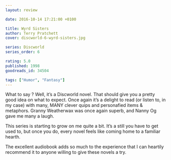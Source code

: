 ```yaml
---
layout: review

date: 2016-10-14 17:21:00 +0100

title: Wyrd Sisters
author: Terry Pratchett
cover: discworld-6-wyrd-sisters.jpg

series: Discworld
series_order: 6

rating: 5.0
published: 1998
goodreads_id: 34504

tags: ["Humor", "Fantasy"]
---
```


What to say ? Well, it’s a Discworld novel. That should give you a pretty good idea on what to expect. Once again it’s a delight to read (or listen to, in my case) with many, MANY clever quips and personafied items & metaphors. Granny Weatherwax was once again superb, and Nanny Og gave me many a laugh.

<!--more-->

This series is starting to grow on me quite a bit. It’s a still you have to get used to, but once you do, every novel feels like coming home to a familiar hearth.

The excellent audiobook adds so much to the experience that I can heartily recommend it to anyone willing to give these novels a try.
